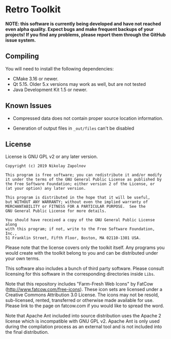 Retro Toolkit
=============

**NOTE: this software is currently being developed and have not reached even alpha quality. Expect bugs
and make frequent backups of your projects! If you find any problems, please report them through the
GitHub issue system.**

Compiling
---------

You will need to install the following dependencies:

* CMake 3.16 or newer.
* Qt 5.15. Older 5.x versions may work as well, but are not tested
* Java Development Kit 1.5 or newer.

Known Issues
------------

* Compressed data does not contain proper source location information.

* Generation of output files in `_out/files` can't be disabled

License
-------

License is GNU GPL v2 or any later version.

    Copyright (c) 2019 Nikolay Zapolnov

    This program is free software; you can redistribute it and/or modify
    it under the terms of the GNU General Public License as published by
    the Free Software Foundation; either version 2 of the License, or
    (at your option) any later version.

    This program is distributed in the hope that it will be useful,
    but WITHOUT ANY WARRANTY; without even the implied warranty of
    MERCHANTABILITY or FITNESS FOR A PARTICULAR PURPOSE.  See the
    GNU General Public License for more details.

    You should have received a copy of the GNU General Public License along
    with this program; if not, write to the Free Software Foundation, Inc.,
    51 Franklin Street, Fifth Floor, Boston, MA 02110-1301 USA.

Please note that the license covers only the toolkit itself. Any programs you would create with the toolkit belong to
you and can be distributed under your own terms.

This software also includes a bunch of third party software. Please consult licensing for this software in the
corresponding directories inside `Libs`.

Note that this repository includes "Farm-Fresh Web Icons" by FatCow (http://www.fatcow.com/free-icons).
These icon sets are licensed under a Creative Commons Attribution 3.0 License. The icons may not be resold,
sub-licensed, rented, transferred or otherwise made available for use. Please link to the page on
fatcow.com if you would like to spread the word.

Note that Apache Ant included into source distribution uses the Apache 2 license which is incompatible with
GNU GPL v2. Apache Ant is only used during the compilation process as an external tool and is not included into
the final distribution.
